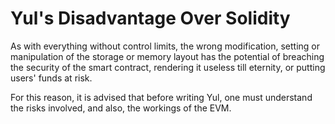 # Yul's Disadvantage Over Solidity

As with everything without control limits, the wrong modification, setting or manipulation of the storage or memory layout has the potential of breaching the security of the smart contract, rendering it useless till eternity, or putting users' funds at risk.

For this reason, it is advised that before writing Yul, one must understand the risks involved, and also, the workings of the EVM.